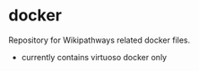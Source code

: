 # docker

Repository for Wikipathways related docker files.

 - currently contains virtuoso docker only
